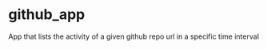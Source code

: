 github_app
==========

App that lists the activity of a given github repo url in a specific time interval
